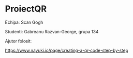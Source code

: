 # ProiectQR

Echipa: Scan Gogh

Studenti: Gabreanu Razvan-George, grupa 134

Ajutor folosit:

https://www.nayuki.io/page/creating-a-qr-code-step-by-step
